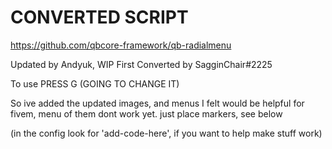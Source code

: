 # CONVERTED SCRIPT
https://github.com/qbcore-framework/qb-radialmenu

Updated by Andyuk, WIP
First Converted by SagginChair#2225

To use PRESS G (GOING TO CHANGE IT)

So ive added the updated images, and menus I felt would be helpful for fivem, menu of them dont work yet. just place markers, see below

(in the config look for 'add-code-here', if you want to help make stuff work)


